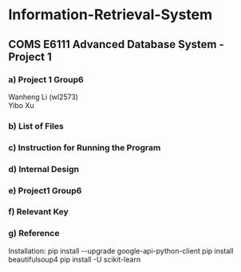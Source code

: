 # Information-Retrieval-System
## COMS E6111 Advanced Database System - Project 1  
### a) Project 1 Group6
  Wanheng Li (wl2573)    
  Yibo Xu
### b) List of Files
### c) Instruction for Running the Program
### d) Internal Design
### e) Project1 Group6
### f) Relevant Key
### g) Reference


Installation:
pip install --upgrade google-api-python-client
pip install beautifulsoup4
pip install -U scikit-learn
